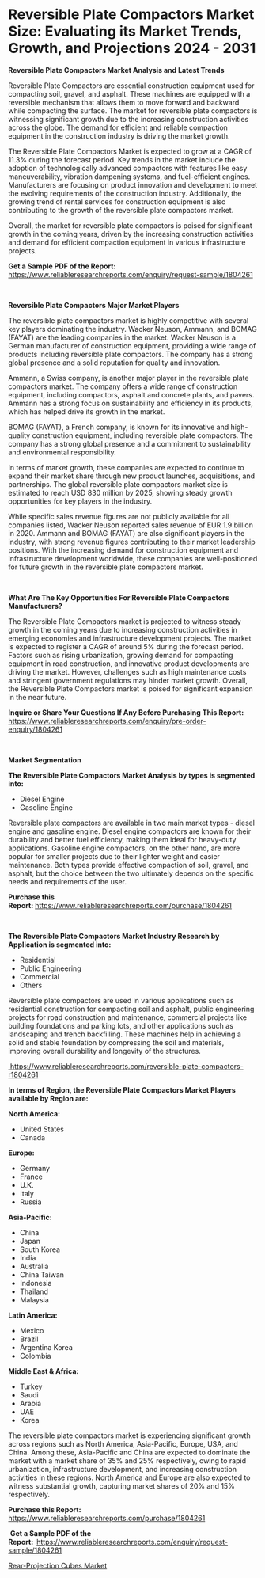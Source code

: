<p><h1>Reversible Plate Compactors Market Size: Evaluating its Market Trends, Growth, and Projections 2024 - 2031</h1></p><p><strong>Reversible Plate Compactors Market Analysis and Latest Trends</strong></p>
<p><p>Reversible Plate Compactors are essential construction equipment used for compacting soil, gravel, and asphalt. These machines are equipped with a reversible mechanism that allows them to move forward and backward while compacting the surface. The market for reversible plate compactors is witnessing significant growth due to the increasing construction activities across the globe. The demand for efficient and reliable compaction equipment in the construction industry is driving the market growth.</p><p>The Reversible Plate Compactors Market is expected to grow at a CAGR of 11.3% during the forecast period. Key trends in the market include the adoption of technologically advanced compactors with features like easy maneuverability, vibration dampening systems, and fuel-efficient engines. Manufacturers are focusing on product innovation and development to meet the evolving requirements of the construction industry. Additionally, the growing trend of rental services for construction equipment is also contributing to the growth of the reversible plate compactors market.</p><p>Overall, the market for reversible plate compactors is poised for significant growth in the coming years, driven by the increasing construction activities and demand for efficient compaction equipment in various infrastructure projects.</p></p>
<p><strong>Get a Sample PDF of the Report:&nbsp;</strong> <a href="https://www.reliableresearchreports.com/enquiry/request-sample/1804261">https://www.reliableresearchreports.com/enquiry/request-sample/1804261</a></p>
<p>&nbsp;</p>
<p><strong>Reversible Plate Compactors Major Market Players</strong></p>
<p><p>The reversible plate compactors market is highly competitive with several key players dominating the industry. Wacker Neuson, Ammann, and BOMAG (FAYAT) are the leading companies in the market. Wacker Neuson is a German manufacturer of construction equipment, providing a wide range of products including reversible plate compactors. The company has a strong global presence and a solid reputation for quality and innovation.</p><p>Ammann, a Swiss company, is another major player in the reversible plate compactors market. The company offers a wide range of construction equipment, including compactors, asphalt and concrete plants, and pavers. Ammann has a strong focus on sustainability and efficiency in its products, which has helped drive its growth in the market.</p><p>BOMAG (FAYAT), a French company, is known for its innovative and high-quality construction equipment, including reversible plate compactors. The company has a strong global presence and a commitment to sustainability and environmental responsibility.</p><p>In terms of market growth, these companies are expected to continue to expand their market share through new product launches, acquisitions, and partnerships. The global reversible plate compactors market size is estimated to reach USD 830 million by 2025, showing steady growth opportunities for key players in the industry.</p><p>While specific sales revenue figures are not publicly available for all companies listed, Wacker Neuson reported sales revenue of EUR 1.9 billion in 2020. Ammann and BOMAG (FAYAT) are also significant players in the industry, with strong revenue figures contributing to their market leadership positions. With the increasing demand for construction equipment and infrastructure development worldwide, these companies are well-positioned for future growth in the reversible plate compactors market.</p></p>
<p>&nbsp;</p>
<p><strong>What Are The Key Opportunities For Reversible Plate Compactors Manufacturers?</strong></p>
<p><p>The Reversible Plate Compactors market is projected to witness steady growth in the coming years due to increasing construction activities in emerging economies and infrastructure development projects. The market is expected to register a CAGR of around 5% during the forecast period. Factors such as rising urbanization, growing demand for compacting equipment in road construction, and innovative product developments are driving the market. However, challenges such as high maintenance costs and stringent government regulations may hinder market growth. Overall, the Reversible Plate Compactors market is poised for significant expansion in the near future.</p></p>
<p><strong>Inquire or Share Your Questions If Any Before Purchasing This Report:</strong> <a href="https://www.reliableresearchreports.com/enquiry/pre-order-enquiry/1804261">https://www.reliableresearchreports.com/enquiry/pre-order-enquiry/1804261</a></p>
<p>&nbsp;</p>
<p><strong>Market Segmentation</strong></p>
<p><strong>The Reversible Plate Compactors Market Analysis by types is segmented into:</strong></p>
<p><ul><li>Diesel Engine</li><li>Gasoline Engine</li></ul></p>
<p><p>Reversible plate compactors are available in two main market types - diesel engine and gasoline engine. Diesel engine compactors are known for their durability and better fuel efficiency, making them ideal for heavy-duty applications. Gasoline engine compactors, on the other hand, are more popular for smaller projects due to their lighter weight and easier maintenance. Both types provide effective compaction of soil, gravel, and asphalt, but the choice between the two ultimately depends on the specific needs and requirements of the user.</p></p>
<p><strong>Purchase this Report:&nbsp;</strong><a href="https://www.reliableresearchreports.com/purchase/1804261">https://www.reliableresearchreports.com/purchase/1804261</a></p>
<p>&nbsp;</p>
<p><strong>The Reversible Plate Compactors Market Industry Research by Application is segmented into:</strong></p>
<p><ul><li>Residential</li><li>Public Engineering</li><li>Commercial</li><li>Others</li></ul></p>
<p><p>Reversible plate compactors are used in various applications such as residential construction for compacting soil and asphalt, public engineering projects for road construction and maintenance, commercial projects like building foundations and parking lots, and other applications such as landscaping and trench backfilling. These machines help in achieving a solid and stable foundation by compressing the soil and materials, improving overall durability and longevity of the structures.</p></p>
<p><a href="https://www.reliableresearchreports.com/reversible-plate-compactors-r1804261">&nbsp;https://www.reliableresearchreports.com/reversible-plate-compactors-r1804261</a></p>
<p><strong>In terms of Region, the Reversible Plate Compactors Market Players available by Region are:</strong></p>
<p>
    <p> <strong> North America: </strong>
        <ul>
            <li>United States</li>
            <li>Canada</li>
        </ul>
        </p> 
    <p> <strong> Europe: </strong>
        <ul>
            <li>Germany</li>
            <li>France</li>
            <li>U.K.</li>
            <li>Italy</li>
            <li>Russia</li>
        </ul>
        </p> 
    <p> <strong> Asia-Pacific: </strong>
        <ul>
            <li>China</li>
            <li>Japan</li>
            <li>South Korea</li>
            <li>India</li>
            <li>Australia</li>
            <li>China Taiwan</li>
            <li>Indonesia</li>
            <li>Thailand</li>
            <li>Malaysia</li>
        </ul>
        </p> 
    <p> <strong> Latin America: </strong>
        <ul>
            <li>Mexico</li>
            <li>Brazil</li>
            <li>Argentina Korea</li>
            <li>Colombia</li>
        </ul>
        </p> 
    <p> <strong> Middle East & Africa: </strong>
        <ul>
            <li>Turkey</li>
            <li>Saudi</li>
            <li>Arabia</li>
            <li>UAE</li>
            <li>Korea</li>
        </ul>
    </p>
    </p>
<p><p>The reversible plate compactors market is experiencing significant growth across regions such as North America, Asia-Pacific, Europe, USA, and China. Among these, Asia-Pacific and China are expected to dominate the market with a market share of 35% and 25% respectively, owing to rapid urbanization, infrastructure development, and increasing construction activities in these regions. North America and Europe are also expected to witness substantial growth, capturing market shares of 20% and 15% respectively.</p></p>
<p><strong>Purchase this Report: </strong><a href="https://www.reliableresearchreports.com/purchase/1804261">https://www.reliableresearchreports.com/purchase/1804261</a></p>
<p>&nbsp;<strong>Get a Sample PDF of the Report:&nbsp;&nbsp;</strong><a href="https://www.reliableresearchreports.com/enquiry/request-sample/1804261">https://www.reliableresearchreports.com/enquiry/request-sample/1804261</a></p>
<p><strong></strong></p>
<p><p><a href="https://github.com/wybrqqeb6/Market-Research-Report-List-1/blob/main/rear-projection-cubes-market.md">Rear-Projection Cubes Market</a></p></p>